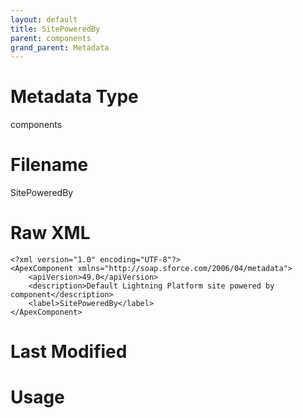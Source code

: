 ```yaml
---
layout: default
title: SitePoweredBy
parent: components
grand_parent: Metadata
---
```

# Metadata Type
components


# Filename 
SitePoweredBy


# Raw XML
```
<?xml version="1.0" encoding="UTF-8"?>
<ApexComponent xmlns="http://soap.sforce.com/2006/04/metadata">
    <apiVersion>49.0</apiVersion>
    <description>Default Lightning Platform site powered by component</description>
    <label>SitePoweredBy</label>
</ApexComponent>
```


# Last Modified


# Usage
